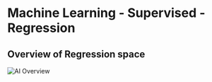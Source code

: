 # Machine Learning - Supervised - Regression

## Overview of Regression space
![AI Overview](../docs/images/ML.png)

